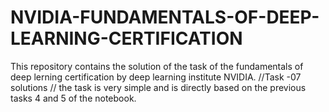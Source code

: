 # NVIDIA-FUNDAMENTALS-OF-DEEP-LEARNING-CERTIFICATION
This repository contains the solution of the task of the fundamentals of deep lerning certification by deep learning institute NVIDIA.
//Task -07 solutions
// the task is very simple and is directly based on the previous tasks 4 and 5 of the notebook.
